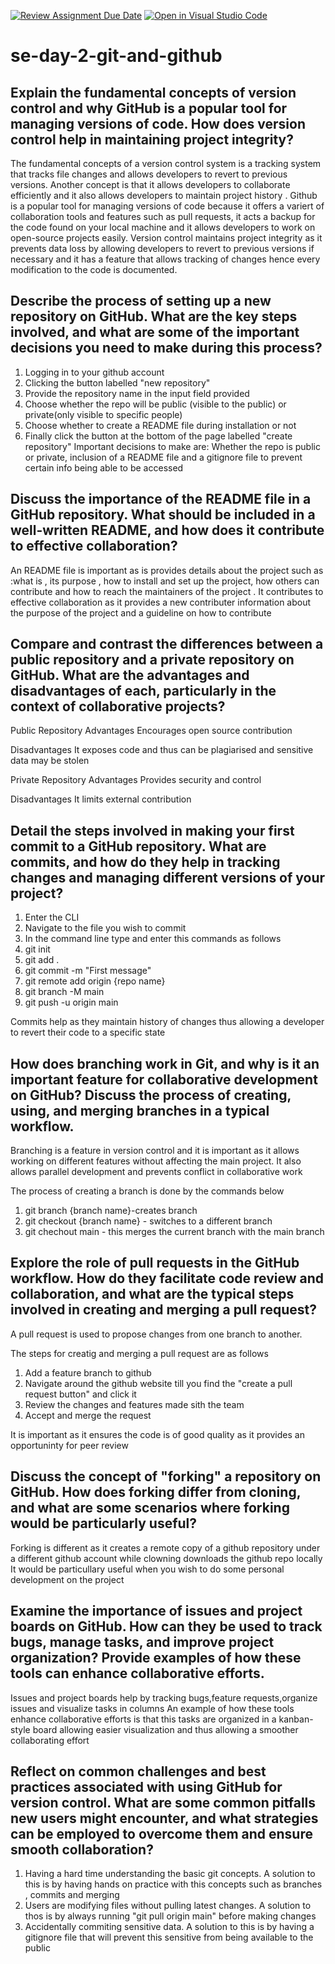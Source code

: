 [![Review Assignment Due Date](https://classroom.github.com/assets/deadline-readme-button-22041afd0340ce965d47ae6ef1cefeee28c7c493a6346c4f15d667ab976d596c.svg)](https://classroom.github.com/a/8wgCKhpZ)
[![Open in Visual Studio Code](https://classroom.github.com/assets/open-in-vscode-2e0aaae1b6195c2367325f4f02e2d04e9abb55f0b24a779b69b11b9e10269abc.svg)](https://classroom.github.com/online_ide?assignment_repo_id=18391928&assignment_repo_type=AssignmentRepo)
# se-day-2-git-and-github
## Explain the fundamental concepts of version control and why GitHub is a popular tool for managing versions of code. How does version control help in maintaining project integrity?
The fundamental concepts of a version control system is a tracking system that tracks file changes and allows developers to revert to previous versions. Another concept is that it allows developers to collaborate efficiently and  it also allows developers to maintain project history .
Github is a popular tool for managing versions of code because it offers a variert of collaboration tools and features such as pull requests, it acts a backup for the code found on your local machine and it allows developers to work on open-source projects easily.
Version control maintains project integrity as it prevents data loss by allowing developers to revert to previous versions if necessary and it has a feature that allows tracking of changes hence every modification to the code is documented.

## Describe the process of setting up a new repository on GitHub. What are the key steps involved, and what are some of the important decisions you need to make during this process?
1. Logging in to your github account
2. Clicking the button labelled  "new repository"
3. Provide the repository name in the input field provided
4. Choose whether the repo will be public (visible to the public) or private(only visible to specific people)
5. Choose whether to create a README file during installation or not
6. Finally click the button at the bottom of the page labelled "create repository"
Important decisions to make are: Whether the repo is public or private, inclusion of a README file and a gitignore file to prevent certain info being able to be accessed

## Discuss the importance of the README file in a GitHub repository. What should be included in a well-written README, and how does it contribute to effective collaboration?
An README file is important as is provides details about the project such as :what is , its purpose , how to install and set up the project, how others can contribute and how to reach the maintainers of the project .
It contributes to effective collaboration as it provides a new contributer information about the purpose of the project and a guideline on how to contribute

## Compare and contrast the differences between a public repository and a private repository on GitHub. What are the advantages and disadvantages of each, particularly in the context of collaborative projects?
Public Repository
Advantages
Encourages open source contribution

Disadvantages
It exposes code and thus can be plagiarised and sensitive data may be stolen

Private Repository
Advantages
Provides security and control

Disadvantages
It limits external contribution

## Detail the steps involved in making your first commit to a GitHub repository. What are commits, and how do they help in tracking changes and managing different versions of your project?
1. Enter the CLI
2. Navigate to the file you wish to commit
3. In the command line type and enter this commands as follows
4. git init
5. git add .
6. git commit -m "First message"
7. git remote add origin {repo name}
8. git branch -M main
9. git push -u origin main

Commits help as they maintain history of changes thus allowing a developer to revert their code to a specific state


## How does branching work in Git, and why is it an important feature for collaborative development on GitHub? Discuss the process of creating, using, and merging branches in a typical workflow.
Branching is a feature in version control and it is important as it allows working on different features without affecting the main project. It also allows parallel development and prevents conflict in collaborative work

The process of creating a branch is done by the commands below 
1. git branch {branch name}-creates branch
2. git checkout {branch name} - switches to a different branch
3. git chechout main - this merges the current branch with the main branch


## Explore the role of pull requests in the GitHub workflow. How do they facilitate code review and collaboration, and what are the typical steps involved in creating and merging a pull request?
 A pull request is used to propose changes from one branch to another.
 
 The steps for creatig and merging a pull request are as follows
 1. Add a feature branch to github
 2. Navigate around the github website till you find the "create a pull request button" and click it
 3. Review the changes and features made sith the team
 4. Accept and merge the request

It is important as it ensures the code is of good quality as it provides an opportuninty for peer review 

## Discuss the concept of "forking" a repository on GitHub. How does forking differ from cloning, and what are some scenarios where forking would be particularly useful?
Forking is different as it creates a remote copy of a github repository under a different github account while clowning downloads the github repo locally 
It would be particullary useful when you wish to do some personal development on the project

## Examine the importance of issues and project boards on GitHub. How can they be used to track bugs, manage tasks, and improve project organization? Provide examples of how these tools can enhance collaborative efforts.
Issues and project boards help by tracking bugs,feature requests,organize issues and visualize tasks in columns
An example of how these tools enhance collaborative efforts is that this tasks are organized in a kanban-style board allowing easier visualization and thus allowing a smoother collaborating effort

## Reflect on common challenges and best practices associated with using GitHub for version control. What are some common pitfalls new users might encounter, and what strategies can be employed to overcome them and ensure smooth collaboration?

1. Having a hard time understanding the basic git concepts. A solution to this is by having hands on practice with this concepts such as branches , commits and merging
2. Users are modifying files without pulling latest changes. A solution to thos is by always running "git pull origin main" before making changes
3. Accidentally commiting sensitive data. A solution to this is by having a gitignore file that will prevent this sensitive from being available to the public
